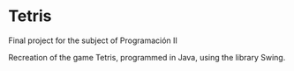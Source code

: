 # Tetris
Final project for the subject of Programación II

Recreation of the game Tetris, programmed in Java, using the library Swing.
